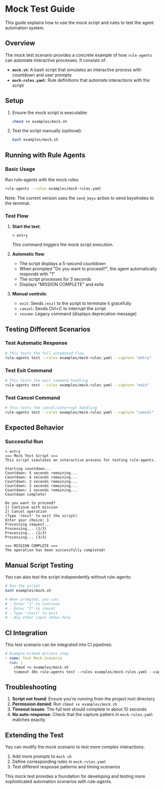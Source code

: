 # Mock Test Guide

This guide explains how to use the mock script and rules to test the agent automation system.

## Overview

The mock test scenario provides a concrete example of how `rule-agents` can automate interactive processes. It consists of:

- **`mock.sh`**: A bash script that simulates an interactive process with countdown and user prompts
- **`mock-rules.yaml`**: Rule definitions that automate interactions with the script

## Setup

1. Ensure the mock script is executable:
   ```bash
   chmod +x examples/mock.sh
   ```

2. Test the script manually (optional):
   ```bash
   bash examples/mock.sh
   ```

## Running with Rule Agents

### Basic Usage

Run rule-agents with the mock rules:

```bash
rule-agents --rules examples/mock-rules.yaml
```

Note: The current version uses the `send_keys` action to send keystrokes to the terminal.

### Test Flow

1. **Start the test**:
   ```
   > entry
   ```
   This command triggers the mock script execution.

2. **Automatic flow**:
   - The script displays a 5-second countdown
   - When prompted "Do you want to proceed?", the agent automatically responds with "1"
   - The script processes for 3 seconds
   - Displays "MISSION COMPLETE" and exits

3. **Manual controls**:
   - `exit`: Sends `/exit` to the script to terminate it gracefully
   - `cancel`: Sends Ctrl+C to interrupt the script
   - `resume`: Legacy command (displays deprecation message)

## Testing Different Scenarios

### Test Automatic Response
```bash
# This tests the full automated flow
rule-agents test --rules examples/mock-rules.yaml --capture "entry"
```

### Test Exit Command
```bash
# This tests the exit command handling
rule-agents test --rules examples/mock-rules.yaml --capture "exit"
```

### Test Cancel Command
```bash
# This tests the cancel/interrupt handling
rule-agents test --rules examples/mock-rules.yaml --capture "cancel"
```

## Expected Behavior

### Successful Run
```
> entry
=== Mock Test Script ===
This script simulates an interactive process for testing rule-agents.

Starting countdown...
Countdown: 5 seconds remaining...
Countdown: 4 seconds remaining...
Countdown: 3 seconds remaining...
Countdown: 2 seconds remaining...
Countdown: 1 seconds remaining...
Countdown complete!

Do you want to proceed?
1) Continue with mission
2) Cancel operation
(Type '/exit' to exit the script)
Enter your choice: 1
Processing request...
Processing... (1/3)
Processing... (2/3)
Processing... (3/3)

=== MISSION COMPLETE ===
The operation has been successfully completed!
```

## Manual Script Testing

You can also test the script independently without rule-agents:

```bash
# Run the script
bash examples/mock.sh

# When prompted, you can:
# - Enter "1" to continue
# - Enter "2" to cancel
# - Type "/exit" to exit
# - Any other input shows help
```

## CI Integration

This test scenario can be integrated into CI pipelines:

```yaml
# Example GitHub Actions step
- name: Test Mock Scenario
  run: |
    chmod +x examples/mock.sh
    timeout 30s rule-agents test --rules examples/mock-rules.yaml --capture "entry"
```

## Troubleshooting

1. **Script not found**: Ensure you're running from the project root directory
2. **Permission denied**: Run `chmod +x examples/mock.sh`
3. **Timeout issues**: The full test should complete in about 10 seconds
4. **No auto-response**: Check that the capture pattern in `mock-rules.yaml` matches exactly

## Extending the Test

You can modify the mock scenario to test more complex interactions:

1. Add more prompts to `mock.sh`
2. Define corresponding rules in `mock-rules.yaml`
3. Test different response patterns and timing scenarios

This mock test provides a foundation for developing and testing more sophisticated automation scenarios with rule-agents.